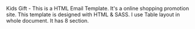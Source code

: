 Kids Gift - This is a HTML Email Template. It's a online shopping promotion site. This template is designed with HTML & SASS. I use Table layout in whole document. It has 8 section.
